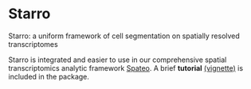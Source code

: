 # Starro

Starro: a uniform framework of cell segmentation on spatially resolved transcriptomes

Starro is integrated and easier to use in our comprehensive spatial transcriptomics analytic framework [Spateo](https://github.com/aristoteleo/spateo-release). A brief **tutorial** [(vignette)](https://github.com/Bai-Lab/Starro/blob/main/notebooks/starro_rna_seg_tutorial.ipynb) is included in the package.